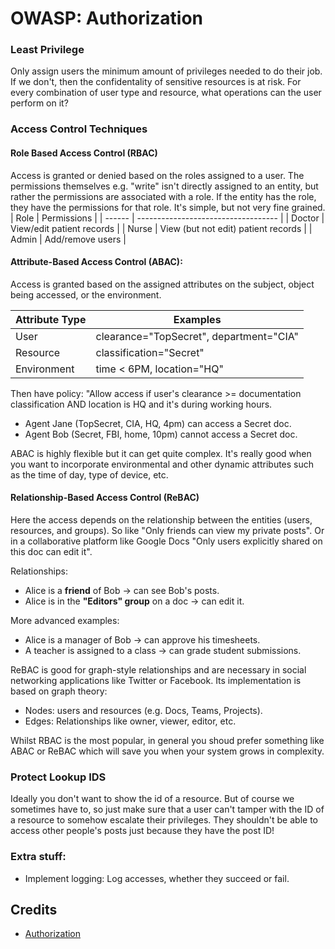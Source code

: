 # OWASP: Authorization


### Least Privilege
Only assign users the minimum amount of privileges needed to do their job. If we don't, then the confidentality of sensitive resources is at risk. For every combination of user type and resource, what operations can the user perform on it?

### Access Control Techniques

#### Role Based Access Control (RBAC)
Access is granted or denied based on the roles assigned to a user. The permissions themselves e.g. "write" isn't directly assigned to an entity, but rather the permissions are associated with a role. If the entity has the role, they have the permissions for that role. It's simple, but not very fine grained.
| Role   | Permissions                         |
| ------ | ----------------------------------- |
| Doctor | View/edit patient records           |
| Nurse  | View (but not edit) patient records |
| Admin  | Add/remove users                    |

#### Attribute-Based Access Control (ABAC):
Access is granted based on the assigned attributes on the subject, object being accessed, or the environment. 

| Attribute Type | Examples                                |
| -------------- | --------------------------------------- |
| User           | clearance="TopSecret", department="CIA" |
| Resource       | classification="Secret"                 |
| Environment    | time < 6PM, location="HQ"               |

Then have policy: "Allow access if user's clearance >= documentation classification AND location is HQ and it's during working hours. 

- Agent Jane (TopSecret, CIA, HQ, 4pm) can access a Secret doc.
- Agent Bob (Secret, FBI, home, 10pm) cannot access a Secret doc.

ABAC is highly flexible but it can get quite complex. It's really good when you want to incorporate environmental and other dynamic attributes such as the time of day, type of device, etc.

#### Relationship-Based Access Control (ReBAC)
Here the access depends on the relationship between the entities (users, resources, and groups). So like "Only friends can view my private posts". Or in a collaborative platform like Google Docs "Only users explicitly shared on this doc can edit it". 

Relationships:
- Alice is a **friend** of Bob $\rightarrow$ can see Bob's posts.
- Alice is in the **"Editors" group** on a doc $\rightarrow$ can edit it.

More advanced examples:
- Alice is a manager of Bob $\rightarrow$ can approve his timesheets.
- A teacher is assigned to a class $\rightarrow$ can grade student submissions.

ReBAC is good for graph-style relationships and are necessary in social networking applications like Twitter or Facebook. Its implementation is based on graph theory:
- Nodes: users and resources (e.g. Docs, Teams, Projects).
- Edges: Relationships like owner, viewer, editor, etc.

Whilst RBAC is the most popular, in general you shoud prefer something like ABAC or ReBAC which will save you when your system grows in complexity.

### Protect Lookup IDS
Ideally you don't want to show the id of a resource. But of course we sometimes have to, so just make sure that a user can't tamper with the ID of a resource to somehow escalate their privileges. They shouldn't be able to access other people's posts just because they have the post ID!

### Extra stuff:
- Implement logging: Log accesses, whether they succeed or fail. 

## Credits
- [Authorization](https://cheatsheetseries.owasp.org/cheatsheets/Authorization_Cheat_Sheet.html)